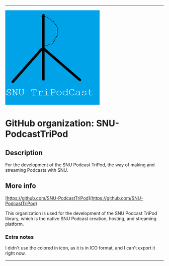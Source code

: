 
***

![SNUTriPod_FaviconDraft.png failed to load. The file may be missing or corrupt. Check the file path for errors first.](/AdditionalInfo/1/SNU-PodcastTriPod/SNUTriPod_FaviconDraft.png)

# GitHub organization: SNU-PodcastTriPod

## Description

For the development of the SNU Podcast TriPod, the way of making and streaming Podcasts with SNU.

## More info

[https://github.com/SNU-PodcastTriPod](https://github.com/SNU-PodcastTriPod)

This organization is used for the development of the SNU Podcast TriPod library, which is the native SNU Podcast creation, hosting, and streaming platform.

### Extra notes

I didn't use the colored in icon, as it is in ICO format, and I can't export it right now.

***
